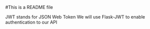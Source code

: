 #This is a README file

JWT stands for JSON Web Token
We will use Flask-JWT to enable authentication to our API
